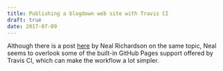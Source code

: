 ```yaml
---
title: Publishing a blogdown web site with Travis CI
draft: true
date: 2017-07-09
---
```


Although there is a post [here](https://nealrichardson.github.io/2017/06/01/building-a-blogdown-site-with-travis-ci/) by Neal Richardson on the same topic, Neal seems to overlook some of the built-in GitHub Pages support offered by Travis CI, which can make the workflow a lot simpler.

